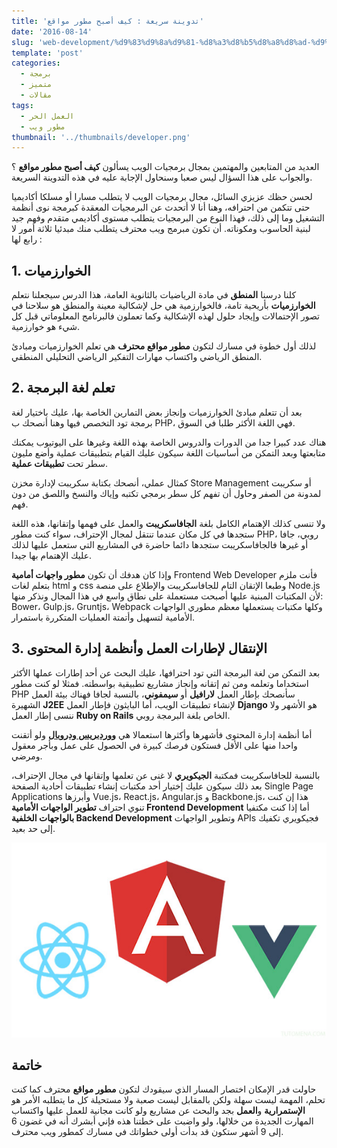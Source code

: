 ```yaml
---
title: 'تدوينة سريعة : كيف أصبح مطور مواقع'
date: '2016-08-14'
slug: 'web-development/%d9%83%d9%8a%d9%81-%d8%a3%d8%b5%d8%a8%d8%ad-%d9%85%d8%b7%d9%88%d8%b1-%d9%85%d9%88%d8%a7%d9%82%d8%b9'
template: 'post'
categories:
  - برمجة
  - متميز
  - مقالات
tags:
  - العمل الحر
  - مطور ويب
thumbnail: '../thumbnails/developer.png'
---
```


العديد من المتابعين والمهتمين بمجال برمجيات الويب يسألون **كيف أصبح مطور مواقع** ؟ والجواب على هذا السؤال ليس صعبا وسنحاول الإجابة عليه في هذه التدوينة السريعة.

لحسن حظك عزيزي السائل، مجال برمجيات الويب لا يتطلب مسارا أو مسلكا أكاديميا حتى تتكمن من احترافه، وهنا أنا لا أتحدث عن البرمجيات المعقدة كبرمجة نوى أنظمة التشغيل وما إلى ذلك، فهذا النوع من البرمجيات يتطلب مستوى أكاديمي متقدم وفهم جيد لبنية الحاسوب ومكوناته. أن تكون مبرمج ويب محترف يتطلب منك مبدئيا ثلاثة أمور لا رابع لها :

## 1\. الخوارزميات

كلنا درسنا **المنطق** في مادة الرياضيات بالثانوية العامة، هذا الدرس سيجعلنا نتعلم **الخوارزميات** بأريحية تامة، فالخوارزمية هي حل لإشكالية معينة والمنطق هو سلاحنا في تصور الإحتمالات وإيجاد حلول لهذه الإشكالية وكما تعملون فالبرنامج المعلوماتي قبل كل شيء هو خوارزمية.

لذلك أول خطوة في مسارك لتكون **مطور مواقع محترف** هي تعلم الخوارزميات ومبادئ المنطق الرياضي واكتساب مهارات التفكير الرياضي التحليلي المنطقي.

## 2\. تعلم لغة البرمجة

بعد أن تتعلم مبادئ الخوارزميات وإنجاز بعض التمارين الخاصة بها، عليك باختيار لغة برمجة تود التخصص فيها وهنا أنصحك ب PHP، فهي اللغة الأكثر طلبا في السوق.

هناك عدد كبيرا جدا من الدورات والدروس الخاصة بهذه اللغة وغيرها على اليوتيوب يمكنك متابعتها وبعد التمكن من أساسيات اللغة سيكون عليك القيام بتطبيقات عملية وأضع مليون سطر تحت **تطبيقات عملية**.

كمثال عملي، أنصحك بكتابة سكريبت لإدارة مخزن Store Management أو سكريبت لمدونة من الصفر وحاول أن تفهم كل سطر برمجي تكتبه وإياك والنسخ واللصق من دون فهم.

ولا تنسى كذلك الإهتمام الكامل بلغة **الجافاسكريبت** والعمل على فهمها وإتقانها، هذه اللغة ستجدها في كل مكان عندما تنتقل لمجال الإحتراف، سواء كنت مطور PHP، روبي، جافا أو غيرها فالجافاسكريبت ستجدها دائما حاضرة في المشاريع التي ستعمل عليها لذلك عليك الإهتمام بها جيدا.

وإذا كان هدفك أن تكون **مطور واجهات أمامية** Frontend Web Developer فأنت ملزم بتعلم لغات html و css وطبعا الإتقان التام للجافاسكريبت والإطلاع على منصة Node.js لأن المكتبات المبنية عليها أصبحت مستعملة على نطاق واسع في هذا المجال ونذكر منها: Bower، Gulp.js، Gruntjs، Webpack وكلها مكتبات يستعملها معظم مطوري الواجهات الأمامية لتسهيل وأتمتة العمليات المتكررة باستمرار.

## 3\. الإنتقال لإطارات العمل وأنظمة إدارة المحتوى

بعد التمكن من لغة البرمجة التي تود احترافها، عليك البحث عن أحد إطارات عملها الأكثر استخداما وتعلمه ومن ثم إتقانه وإنجاز مشاريع تطبيقية بواسطته. فمثلا لو كنت مطور PHP سأنصحك بإطار العمل **لارافيل** أو **سيمفوني**، بالنسبة لجافا فهناك بيئة العمل الشهيرة **J2EE** لإنشاء تطبيقات الويب، أما البايثون فإطار العمل **Django** هو الأشهر ولا ننسى إطار العمل **Ruby on Rails** الخاص بلغة البرمجة روبي.

أما أنظمة إدارة المحتوى فأشهرها وأكثرها استعمالا هي [**ووردبريس ودروبال**](http://www.tutomena.com/blog/wordpress-vs-drupal/) ولو أتقنت واحدا منها على الأقل فستكون فرصك كبيرة في الحصول على عمل وبأجر معقول ومرضي.

بالنسبة للجافاسكريبت فمكتبة **الجيكويري** لا غنى عن تعلمها وإتقانها في مجال الإحتراف، بعد ذلك سيكون عليك إختيار أحد مكتبات إنشاء تطبيقات أحادية الصفحة Single Page Applications وأبرزها Vue.js، React.js، Angular.js و Backbone.js، هذا إن كنت تنوي احتراف **تطوير الواجهات الأمامية Frontend Development** أما إذا كنت مكتفيا **بالواجهات الخلفية Backend Development** وتطوير الواجهات APIs فجيكويري تكفيك إلى حد بعيد.

[![JavaScript Frameworks](../images/javascript-frameworks.jpg)](../images/javascript-frameworks.jpg)

## خاتمة

حاولت قدر الإمكان اختصار المسار الذي سيقودك لتكون **مطور مواقع** محترف كما كنت تحلم، المهمة ليست سهلة ولكن بالمقابل ليست صعبة ولا مستحيلة كل ما يتطلبه الأمر هو **الإستمرارية** و**العمل** بجد والبحث عن مشاريع ولو كانت مجانية للعمل عليها واكتساب المهارت الجديدة من خلالها، ولو واضبت على خطتنا هذه فإني أبشرك أنه في غضون 6 إلى 9 أشهر ستكون قد بدأت أولى خطواتك في مسارك كمطور ويب محترف.
